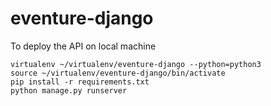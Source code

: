 # eventure-django
To deploy the API on local machine

```shell
virtualenv ~/virtualenv/eventure-django --python=python3
source ~/virtualenv/eventure-django/bin/activate
pip install -r requirements.txt
python manage.py runserver
```
